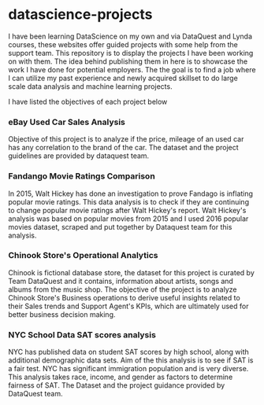 # datascience-projects

I have been learning DataScience on my own and via DataQuest and Lynda courses, these websites offer guided projects with some help from the support team. This repository is to display the projects I have been working on with them. The idea behind publishing them in here is to showcase the work I have done for potential employers. The the goal is to find a job where I can utilize my past experience and newly acquired skillset to do large scale data analysis and machine learning projects. 

I have listed the objectives of each project below

### eBay Used Car Sales Analysis 
Objective of this project is to analyze if the price, mileage of an used car has any correlation to the brand of the car. The dataset and the project guidelines are provided by dataquest team. 

### Fandango Movie Ratings Comparison
In 2015, Walt Hickey has done an investigation to prove Fandago is inflating popular movie ratings. This data analysis is to check if they are continuing to change popular movie ratings after Walt Hickey's report. Walt Hickey's analysis was based on popular movies from 2015 and I used 2016 popular movies dataset, scraped and put together by Dataquest team for this analysis.

### Chinook Store's Operational Analytics
Chinook is fictional database store, the dataset for this project is curated by Team DataQuest and it contains, information about artists, songs and albums from the music shop. The objective of the project is to analyze Chinook Store's Business operations to derive useful insights related to their Sales trends and Support Agent's KPIs, which are ultimately used for better business decision making.

### NYC School Data SAT scores analysis
NYC has published data on student SAT scores by high school, along with additional demographic data sets. Aim of the this analysis is to see if SAT is a fair test. NYC has significant immigration population and is very diverse. This analysis takes race, income, and gender as factors to determine fairness of SAT. The Dataset and the project guidance provided by DataQuest team. 

